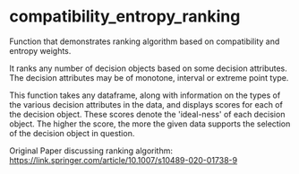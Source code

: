 # compatibility_entropy_ranking
Function that demonstrates ranking algorithm based on compatibility and entropy weights.

It ranks any number of decision objects based on some decision attributes. The decision attributes may be of monotone, interval or extreme point type.

This function takes any dataframe, along with information on the types of the various decision attributes in the data, and displays scores for each of the decision object. These scores denote the 'ideal-ness' of each decision object. The higher the score, the more the given data supports the selection of the decision object in question.

Original Paper discussing ranking algorithm: https://link.springer.com/article/10.1007/s10489-020-01738-9





